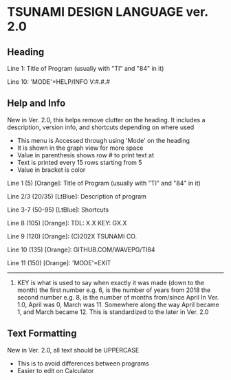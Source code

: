 TSUNAMI DESIGN LANGUAGE ver. 2.0
==

Heading
---

Line 1: Title of Program (usually with "TI" and "84" in it)

Line 10: 'MODE'=HELP/INFO   V:#.#.#


Help and Info
---
New in Ver. 2.0, this helps remove clutter on the heading.
It includes a description, version info, and shortcuts depending on where used
- This menu is Accessed through using 'Mode' on the heading
- It is shown in the graph view for more space
- Value in parenthesis shows row # to print text at
- Text is printed every 15 rows starting from 5
- Value in bracket is color

Line 1 (5) [Orange]: Title of Program (usually with "TI" and "84" in it)

Line 2/3 (20/35) [LtBlue]: Description of program

Line 3-7 (50-95) [LtBlue]: Shortcuts

Line 8 (105) [Orange]: TDL: X.X KEY: GX.X

Line 9 (120) [Orange]: (C)202X TSUNAMI CO.

Line 10 (135) [Orange]: GITHUB.COM/WAVEPG/TI84

Line 11 (150) [Orange]: 'MODE'=EXIT
____
1. KEY is what is used to say when exactly it was made (down to the month)
   the first number e.g. 6, is the number of years from 2018
   the second number e.g. 8, is the number of months from/since April
   In Ver. 1.0, April was 0, March was 11. Somewhere along the way
   April became 1, and March became 12. This is standardized
   to the later in Ver. 2.0


Text Formatting
---
New in Ver. 2.0, all text should be UPPERCASE
- This is to avoid differences between programs
- Easier to edit on Calculator
